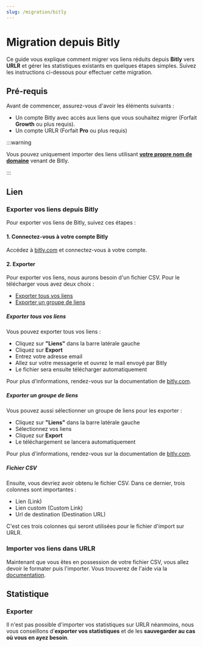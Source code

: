 ```yaml
---
slug: /migration/bitly
---
```


# Migration depuis Bitly

Ce guide vous explique comment migrer vos liens réduits depuis **Bitly** vers **URLR** et gérer les statistiques existants en quelques étapes simples. Suivez les instructions ci-dessous pour effectuer cette migration.



## Pré-requis

Avant de commencer, assurez-vous d'avoir les éléments suivants :

- Un compte Bitly avec accès aux liens que vous souhaitez migrer (Forfait **Growth** ou plus requis).
- Un compte URLR (Forfait **Pro** ou plus requis)

:::warning

Vous pouvez uniquement importer des liens utilisant [**votre propre nom de domaine**](https://support.bitly.com/hc/en-us/articles/230558107-What-is-a-custom-domain) venant de Bitly.

:::

## Lien

### Exporter vos liens depuis Bitly

Pour exporter vos liens de Bitly, suivez ces étapes : 

#### 1. Connectez-vous à votre compte Bitly

Accédez à [bitly.com](https://bitly.com) et connectez-vous à votre compte.

#### 2. Exporter

Pour exporter vos liens, nous aurons besoin d'un fichier CSV. Pour le télécharger vous avez deux choix : 

- [Exporter tous vos liens](#exporter-tous-vos-liens)
- [Exporter un groupe de liens](#exporter-un-groupe-de-liens)

##### Exporter tous vos liens

Vous pouvez exporter tous vos liens : 

- Cliquez sur **"Liens"** dans la barre latérale gauche
- Cliquez sur **Export**
- Entrez votre adresse email
- Allez sur votre messagerie et ouvrez le mail envoyé par Bitly
- Le fichier sera ensuite télécharger automatiquement

Pour plus d'informations, rendez-vous sur la documentation de [bitly.com](#https://support.bitly.com/hc/en-us/articles/230631767-How-do-I-export-link-data-for-a-select-group-of-links).

##### Exporter un groupe de liens

Vous pouvez aussi sélectionner un groupe de liens pour les exporter : 

- Cliquez sur **"Liens"** dans la barre latérale gauche
- Sélectionnez vos liens
- Cliquez sur **Export**
- Le téléchargement se lancera automatiquement

Pour plus d'informations, rendez-vous sur la documentation de [bitly.com](#https://support.bitly.com/hc/en-us/articles/230631767-How-do-I-export-link-data-for-a-select-group-of-links).

##### Fichier CSV

Ensuite, vous devriez avoir obtenu le fichier CSV. Dans ce dernier, trois colonnes sont importantes :

- Lien (Link)
- Lien custom (Custom Link)
- Url de destination (Destination URL)

C'est ces trois colonnes qui seront utilisées pour le fichier d'import sur URLR.

### Importer vos liens dans URLR

Maintenant que vous êtes en possession de votre fichier CSV, vous allez devoir le formater puis l'importer. Vous trouverez de l'aide via la [documentation](/docs/imports/links.md).

## Statistique

### Exporter

Il n'est pas possible d'importer vos statistiques sur URLR néanmoins, nous vous conseillons d'**exporter vos statistiques** et de les **sauvegarder au cas où vous en ayez besoin**.